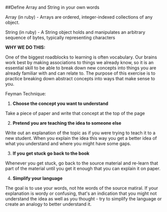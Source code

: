 ##Define Array and String in your own words

Array (in ruby) - Arrays are ordered, integer-indexed collections of any object.

String (in ruby) - A String object holds and manipulates an arbitrary sequence of bytes, typically representing characters




**WHY WE DO THIS:**

One of the biggest roadblocks to learning is often vocabulary. Our brains work best by making associations to things we already know, so it is an essential skill to be able to break down new concepts into things you are already familiar with and can relate to. The purpose of this exercise is to practice breaking down abstract concepts into ways that make sense to you.

Feyman Technique:

1. **Choose the concept you want to understand**

Take a piece of paper and write that concept at the top of the page

2. **Pretend you are teaching the idea to someone else**

Write out an explanation of the topic as if you were trying to teach it to a new student. When you explain the idea this way you get a better idea of what you understand and where you might have some gaps.

3. **If you get stuck go back to the book**

Whenever you get stuck, go back to the source material and re-learn that part of the material until you get it enough that you can explain it on paper.

4. **Simplify your language**

The goal is to use your words, not hte words of the source matiral. If your explanation is wordy or confusing, that's an indication that you might not understand the idea as well as you thought - try to simplify the language or create an analogy to better understand it.